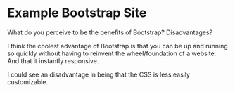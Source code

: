 # Example Bootstrap Site


What do you perceive to be the benefits of Bootstrap? Disadvantages?

I think the coolest advantage of Bootstrap is that you can be up and running so quickly without having to reinvent the wheel/foundation of a website. And that it instantly responsive. 

I could see an disadvantage in being that the CSS is less easily customizable.
